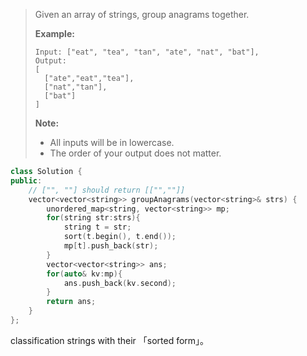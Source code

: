 > Given an array of strings, group anagrams together.
>
> **Example:**
>
> ```
> Input: ["eat", "tea", "tan", "ate", "nat", "bat"],
> Output:
> [
>   ["ate","eat","tea"],
>   ["nat","tan"],
>   ["bat"]
> ]
> ```
>
> **Note:**
>
> - All inputs will be in lowercase.
> - The order of your output does not matter.



```cpp
class Solution {
public:
    // ["", ""] should return [["",""]]
    vector<vector<string>> groupAnagrams(vector<string>& strs) {
        unordered_map<string, vector<string>> mp;
        for(string str:strs){
            string t = str;
            sort(t.begin(), t.end());
            mp[t].push_back(str);
        }
        vector<vector<string>> ans;
        for(auto& kv:mp){
            ans.push_back(kv.second);
        }
        return ans;
    }
};
```

classification strings with their 「sorted form」。